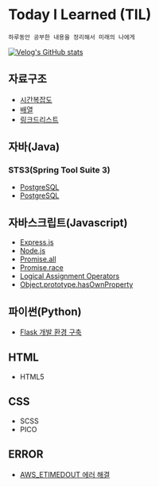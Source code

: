 # Today I Learned (TIL)

    하루동안 공부한 내용을 정리해서 미래의 나에게

[![Velog's GitHub stats](https://velog-readme-stats.vercel.app/api/badge?name=kisyam)](https://velog.io/@kisyam)

## 자료구조

- [시간복잡도](./Algorithm/time%20complexity.md)
- [배열](./Algorithm/Array.md)
- [링크드리스트](./Algorithm/LinkedList.md)

## 자바(Java)

### STS3(Spring Tool Suite 3)

- [PostgreSQL](./java/java19jdbc_postgresql/src/test/com/board/BoardMain.java)
- [PostgreSQL](./java/java19jdbc_postgresql/src/test/com/board/BoardMenu.java)

## 자바스크립트(Javascript)

- [Express.js](./javascript/express.md)
- [Node.js](./javascript/nodejs.md)
- [Promise.all](https://velog.io/@kisyam/Promiseall)
- [Promise.race](https://velog.io/@kisyam/Promise.race)
- [Logical Assignment Operators](https://velog.io/@kisyam/TIL221227)
- [Object.prototype.hasOwnProperty](https://velog.io/@kisyam/Object-hasOwn)

## 파이썬(Python)

- [Flask 개발 환경 구축](./Python/pymysql.md)

## HTML

- HTML5

## CSS

- SCSS
- PICO

## ERROR

- [AWS_ETIMEDOUT 에러 해결](./error/AWS_ETIMEDOUT_Error.md)
